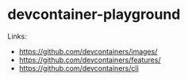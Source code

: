 # devcontainer-playground

Links:

- https://github.com/devcontainers/images/
- https://github.com/devcontainers/features/
- https://github.com/devcontainers/cli